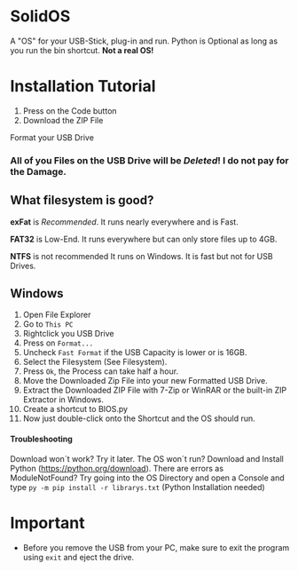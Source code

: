 # SolidOS
A "OS" for your USB-Stick, plug-in and run. Python is Optional as long as you run the bin shortcut.
**Not a real OS!**

# Installation Tutorial
1. Press on the Code button
2. Download the ZIP File

Format your USB Drive
### All of you Files on the USB Drive will be *Deleted*! I do not pay for the Damage.

## What filesystem is good?

**exFat** is *Recommended*.
It runs nearly everywhere and is Fast.

**FAT32** is Low-End.
It runs everywhere but can only store files up to 4GB.

**NTFS** is not recommended
It runs on Windows. It is fast but not for USB Drives.

## Windows
1. Open File Explorer
2. Go to `This PC`
3. Rightclick you USB Drive
4. Press on `Format...`
5. Uncheck `Fast Format` if the USB Capacity is lower or is 16GB.
6. Select the Filesystem (See Filesystem).
7. Press `Ok`, the Process can take half a hour.
8. Move the Downloaded Zip File into your new Formatted USB Drive.
9. Extract the Downloaded ZIP File with 7-Zip or WinRAR or the built-in ZIP Extractor in Windows.
10. Create a shortcut to BIOS.py
11. Now just double-click onto the Shortcut and the OS should run.
#### Troubleshooting
Download won´t work? Try it later.
The OS won´t run? Download and Install Python (https://python.org/download).
There are errors as ModuleNotFound? Try going into the OS Directory and open a Console and type `py -m pip install -r librarys.txt` (Python Installation needed)

# Important
- Before you remove the USB from your PC, make sure to exit the program using `exit` and eject the drive.
